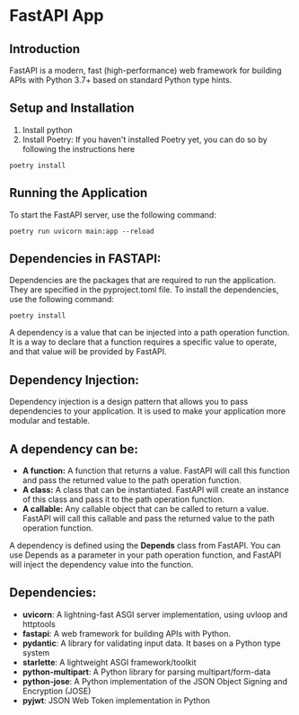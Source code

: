 # FastAPI App

## Introduction
FastAPI is a modern, fast (high-performance) web framework for building APIs with Python 3.7+ based on standard Python type hints.

## Setup and Installation

1. Install python
2. Install Poetry: If you haven't installed Poetry yet, you can do so by following the instructions here

`poetry install`

## Running the Application
To start the FastAPI server, use the following command:

`poetry run uvicorn main:app --reload`

## Dependencies in FASTAPI:
Dependencies are the packages that are required to run the application. They are specified in the pyproject.toml
file. To install the dependencies, use the following command:

`poetry install`

A dependency is a value that can be injected into a path operation function. It is a way to declare that a function requires a specific value to operate, and that value will be provided by FastAPI.

## Dependency Injection:
Dependency injection is a design pattern that allows you to pass dependencies to your application.
It is used to make your application more modular and testable.

## A dependency can be:

- **A function:** A function that returns a value. FastAPI will call this function and pass the returned value to the path operation function.
- **A class:** A class that can be instantiated. FastAPI will create an instance of this class and pass it to the path operation function.
- **A callable:** Any callable object that can be called to return a value. FastAPI will call this callable and pass the returned value to the path operation function.

A dependency is defined using the **Depends** class from FastAPI. You can use Depends as a parameter in your path operation function, and FastAPI will inject the dependency value into the function.


## Dependencies:

- **uvicorn**: A lightning-fast ASGI server implementation, using uvloop and httptools
- **fastapi**: A web framework for building APIs with Python.
- **pydantic**: A library for validating input data. It bases on a Python type system
- **starlette**: A lightweight ASGI framework/toolkit
- **python-multipart**: A Python library for parsing multipart/form-data
- **python-jose**: A Python implementation of the JSON Object Signing and Encryption (JOSE)
- **pyjwt**: JSON Web Token implementation in Python

